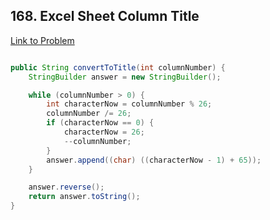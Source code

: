 <h2>168. Excel Sheet Column Title </h2>

[Link to Problem](https://leetcode.com/problems/excel-sheet-column-title/description/)

```java

public String convertToTitle(int columnNumber) {
	StringBuilder answer = new StringBuilder();

	while (columnNumber > 0) {
		int characterNow = columnNumber % 26;
		columnNumber /= 26;
		if (characterNow == 0) {
			characterNow = 26;
			--columnNumber;
		}
		answer.append((char) ((characterNow - 1) + 65));
	}

	answer.reverse();
	return answer.toString();
}

```